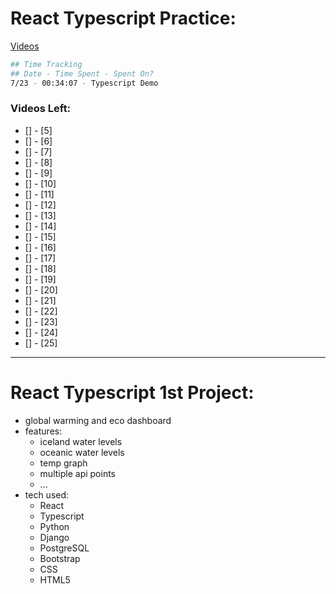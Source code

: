 # React Typescript Practice:
[Videos](https://www.youtube.com/watch?v=zLyeWSfTMa8&list=PLC3y8-rFHvwi1AXijGTKM0BKtHzVC-LSK&index=5)
```sh 
## Time Tracking
## Date - Time Spent - Spent On?
7/23 - 00:34:07 - Typescript Demo
```
### Videos Left:
* [] - [5]     
* [] - [6]     
* [] - [7]     
* [] - [8]     
* [] - [9]     
* [] - [10]     
* [] - [11]     
* [] - [12]     
* [] - [13]     
* [] - [14]     
* [] - [15]     
* [] - [16]     
* [] - [17]     
* [] - [18]     
* [] - [19]     
* [] - [20]     
* [] - [21]     
* [] - [22]     
* [] - [23]     
* [] - [24]     
* [] - [25]     

***     
# React Typescript 1st Project:
- global warming and eco dashboard
- features:
    * iceland water levels
    * oceanic water levels
    * temp graph
    * multiple api points
    * ...
- tech used:
    * React
    * Typescript
    * Python
    * Django
    * PostgreSQL
    * Bootstrap
    * CSS
    * HTML5